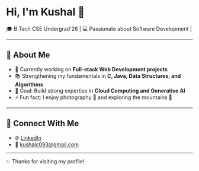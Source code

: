 # Hi, I'm Kushal 👋  

🎓 B.Tech CSE Undergrad'26 | 💻 Passionate about Software Development |   

---

## 🚀 About Me  
- 🔭 Currently working on **Full-stack Web Development projects**  
- 📚 Strengthening my fundamentals in **C, Java, Data Structures, and Algorithms**  
- 🎯 Goal: Build strong expertise in **Cloud Computing and Generative AI**  
- ⚡ Fun fact: I enjoy photography 📸 and exploring the mountains 🌄  

---

## 🤝 Connect With Me  
- 🌐 [LinkedIn](www.linkedin.com/in/kushal-c-1b78a52a1)  
- 📧 kushalc093@gmail.com

---
✨ Thanks for visiting my profile!
